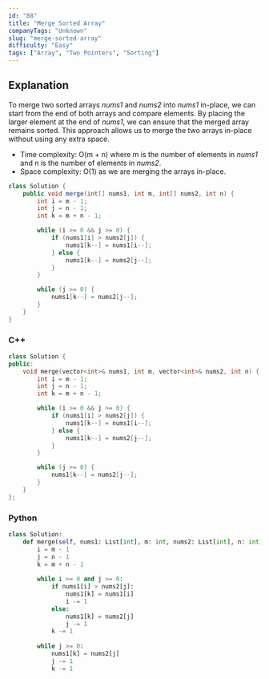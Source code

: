 ```yaml
---
id: "88"
title: "Merge Sorted Array"
companyTags: "Unknown"
slug: "merge-sorted-array"
difficulty: "Easy"
tags: ["Array", "Two Pointers", "Sorting"]
---
```


## Explanation
To merge two sorted arrays *nums1* and *nums2* into *nums1* in-place, we can start from the end of both arrays and compare elements. By placing the larger element at the end of *nums1*, we can ensure that the merged array remains sorted. This approach allows us to merge the two arrays in-place without using any extra space.

- Time complexity: O(m + n) where m is the number of elements in *nums1* and n is the number of elements in *nums2*.
- Space complexity: O(1) as we are merging the arrays in-place.
```java
class Solution {
    public void merge(int[] nums1, int m, int[] nums2, int n) {
        int i = m - 1;
        int j = n - 1;
        int k = m + n - 1;

        while (i >= 0 && j >= 0) {
            if (nums1[i] > nums2[j]) {
                nums1[k--] = nums1[i--];
            } else {
                nums1[k--] = nums2[j--];
            }
        }

        while (j >= 0) {
            nums1[k--] = nums2[j--];
        }
    }
}
```

### C++
```cpp
class Solution {
public:
    void merge(vector<int>& nums1, int m, vector<int>& nums2, int n) {
        int i = m - 1;
        int j = n - 1;
        int k = m + n - 1;

        while (i >= 0 && j >= 0) {
            if (nums1[i] > nums2[j]) {
                nums1[k--] = nums1[i--];
            } else {
                nums1[k--] = nums2[j--];
            }
        }

        while (j >= 0) {
            nums1[k--] = nums2[j--];
        }
    }
};
```

### Python
```python
class Solution:
    def merge(self, nums1: List[int], m: int, nums2: List[int], n: int) -> None:
        i = m - 1
        j = n - 1
        k = m + n - 1
        
        while i >= 0 and j >= 0:
            if nums1[i] > nums2[j]:
                nums1[k] = nums1[i]
                i -= 1
            else:
                nums1[k] = nums2[j]
                j -= 1
            k -= 1
        
        while j >= 0:
            nums1[k] = nums2[j]
            j -= 1
            k -= 1
```